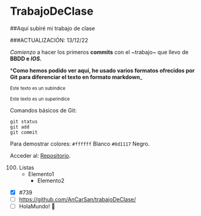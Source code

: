 # TrabajoDeClase
##Aquí subiré mi trabajo de clase 

###ACTUALIZACIÓN: 13/12/22

*Comienzo* a hacer los primeros **commits** con el ~trabajo~ que llevo de **BBDD e _IOS._**

***Como hemos podido ver aquí, he usado varios formatos ofrecidos por Git para diferenciar el texto en formato markdown**_	

<sub>Este texto es un subindice</sub>

<sup>Este texto es un superindice</sup>

Comandos básicos de Git:
```
git status
git add
git commit
```

Para demostrar colores:  `#ffffff` Blanco `#0d1117` Negro.

Acceder al: [Repositorio]([https://pages.github.com/](https://github.com/AnCarSan/trabajoDeClase/)).

100. Listas
     - Elemento1
       - Elemento2

- [x] #739
- [ ] https://github.com/AnCarSan/trabajoDeClase/
- [ ] HolaMundo! :tada:
